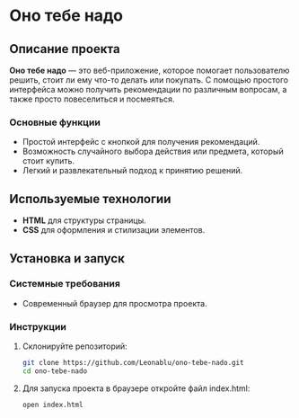 # Оно тебе надо

## Описание проекта
**Оно тебе надо** — это веб-приложение, которое помогает пользователю решить, стоит ли ему что-то делать или покупать. С помощью простого интерфейса можно получить рекомендации по различным вопросам, а также просто повеселиться и посмеяться.

### Основные функции
- Простой интерфейс с кнопкой для получения рекомендаций.
- Возможность случайного выбора действия или предмета, который стоит купить.
- Легкий и развлекательный подход к принятию решений.

## Используемые технологии
- **HTML** для структуры страницы.
- **CSS** для оформления и стилизации элементов.

## Установка и запуск

### Системные требования
- Современный браузер для просмотра проекта.

### Инструкции
1. Склонируйте репозиторий:
   ```bash
   git clone https://github.com/Leonablu/ono-tebe-nado.git
   cd ono-tebe-nado
2. Для запуска проекта в браузере откройте файл index.html:
   ```bash
   open index.html
